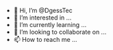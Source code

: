- 👋 Hi, I’m @DgessTec
- 👀 I’m interested in ...
- 🌱 I’m currently learning ...
- 💞️ I’m looking to collaborate on ...
- 📫 How to reach me ...

<!---
DgessTec/DgessTec is a ✨ special ✨ repository because its `README.md` (this file) appears on your GitHub profile.
You can click the Preview link to take a look at your changes.
--->
